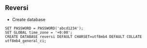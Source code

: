 ## Reversi

- Create database

```mysql
SET PASSWORD = PASSWORD('abcd1234');
SET GLOBAL time_zone = '+0:00';
CREATE DATABASE reversi DEFAULT CHARSET=utf8mb4 DEFAULT COLLATE utf8mb4_general_ci;
```
